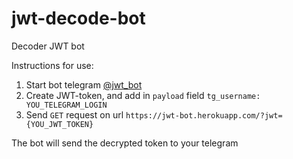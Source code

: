 # jwt-decode-bot
Decoder JWT bot


Instructions for use:
1. Start bot telegram [@jwt_bot](https://t.me/jwt_bot)
2. Create JWT-token, and add in `payload` field `tg_username: YOU_TELEGRAM_LOGIN`
3. Send `GET` request on url `https://jwt-bot.herokuapp.com/?jwt={YOU_JWT_TOKEN}` 

The bot will send the decrypted token to your telegram
